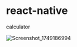 # react-native

calculator



![Screenshot_1749186994](https://github.com/user-attachments/assets/4663fc5d-d83d-40b9-a3ad-b7b85925c0d9)
